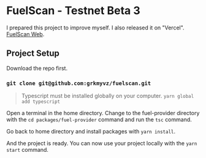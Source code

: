 # FuelScan - Testnet Beta 3

I prepared this project to improve myself. I also released it on "Vercel". [FuelScan Web](https://fuelscan-gamma.vercel.app/).

## Project Setup

Download the repo first.

### `git clone git@github.com:grkmyvz/fuelscan.git`

> Typescript must be installed globally on your computer. `yarn global add typescript`

Open a terminal in the home directory. Change to the fuel-provider directory with the `cd packages/fuel-provider` command and run the `tsc` command.

Go back to home directory and install packages with `yarn install`.

And the project is ready. You can now use your project locally with the `yarn start` command.

